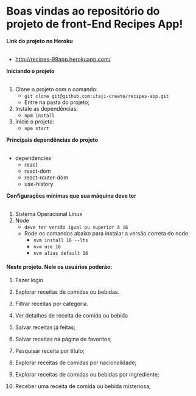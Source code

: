 # Boas vindas ao repositório do projeto de front-End Recipes App!

<summary><strong>Link do projeto no Heroku</strong></summary><br />

  - http://recipes-99app.herokuapp.com/

<summary><strong> Iniciando o projeto</strong></summary><br />

1. Clone o projeto com o comando:
    * `git clone git@github.com:itaji-create/recipes-app.git`
    * Entre na pasta do projeto;
2. Instale as dependências:
    * `npm install`
3. Inicie o projeto:
    * `npm start`


<summary><strong>Principais dependências do projeto</strong></summary><br />

* dependencies
    - react
    - react-dom
    - react-router-dom
    - use-history


<summary><strong>Configurações mínimas que sua máquina deve ter</strong></summary><br />

1. Sistema Operacional Linux
2. Node
    * `deve ter versão igual ou superior à 16`
    * Rode os comandos abaixo para instalar a versão correta do node:
        * `nvm install 16 --lts`
        * `nvm use 16`
		* `nvm alias default 16`

<h4>Neste projeto. Nele os usuários poderão:</h4>

1. Fazer login

2. Explorar receitas de comidas ou bebidas.

3. Filtrar receitas por categoria.

4. Ver detalhes de receita de comida ou bebida

5. Salvar receitas já feitas;

6. Salvar receitas na página de favoritos;

7. Pesquisar receita por título;

8. Explorar receitas de comidas por nacionalidade;

9. Explorar receitas de comidas ou bebidas por ingrediente;

10. Receber uma receita de comida ou bebida misteriosa;

